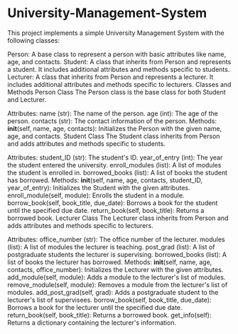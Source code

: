 # University-Management-System

This project implements a simple University Management System with the following classes:

Person: A base class to represent a person with basic attributes like name, age, and contacts.
Student: A class that inherits from Person and represents a student. It includes additional attributes and methods specific to students.
Lecturer: A class that inherits from Person and represents a lecturer. It includes additional attributes and methods specific to lecturers.
Classes and Methods
Person Class
The Person class is the base class for both Student and Lecturer.

Attributes:
name (str): The name of the person.
age (int): The age of the person.
contacts (str): The contact information of the person.
Methods:
__init__(self, name, age, contacts): Initializes the Person with the given name, age, and contacts.
Student Class
The Student class inherits from Person and adds attributes and methods specific to students.

Attributes:
student_ID (str): The student's ID.
year_of_entry (int): The year the student entered the university.
enroll_modules (list): A list of modules the student is enrolled in.
borrowed_books (list): A list of books the student has borrowed.
Methods:
__init__(self, name, age, contacts, student_ID, year_of_entry): Initializes the Student with the given attributes.
enroll_module(self, module): Enrolls the student in a module.
borrow_book(self, book_title, due_date): Borrows a book for the student until the specified due date.
return_book(self, book_title): Returns a borrowed book.
Lecturer Class
The Lecturer class inherits from Person and adds attributes and methods specific to lecturers.

Attributes:
office_number (str): The office number of the lecturer.
modules (list): A list of modules the lecturer is teaching.
post_grad (list): A list of postgraduate students the lecturer is supervising.
borrowed_books (list): A list of books the lecturer has borrowed.
Methods:
__init__(self, name, age, contacts, office_number): Initializes the Lecturer with the given attributes.
add_module(self, module): Adds a module to the lecturer's list of modules.
remove_module(self, module): Removes a module from the lecturer's list of modules.
add_post_grad(self, grad): Adds a postgraduate student to the lecturer's list of supervisees.
borrow_book(self, book_title, due_date): Borrows a book for the lecturer until the specified due date.
return_book(self, book_title): Returns a borrowed book.
get_info(self): Returns a dictionary containing the lecturer's information.
